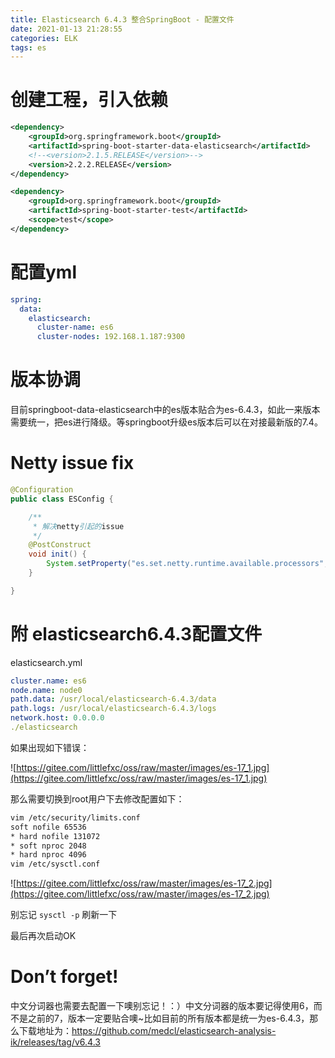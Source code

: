 ```yaml
---
title: Elasticsearch 6.4.3 整合SpringBoot - 配置文件
date: 2021-01-13 21:28:55
categories: ELK
tags: es
---
```


# 创建工程，引入依赖

```xml
<dependency>
	<groupId>org.springframework.boot</groupId>
	<artifactId>spring-boot-starter-data-elasticsearch</artifactId>
	<!--<version>2.1.5.RELEASE</version>-->
	<version>2.2.2.RELEASE</version>
</dependency>

<dependency>
	<groupId>org.springframework.boot</groupId>
	<artifactId>spring-boot-starter-test</artifactId>
	<scope>test</scope>
</dependency>
```

# 配置yml

```yaml
spring:
  data:
    elasticsearch:
      cluster-name: es6
      cluster-nodes: 192.168.1.187:9300
```

# 版本协调

目前springboot-data-elasticsearch中的es版本贴合为es-6.4.3，如此一来版本需要统一，把es进行降级。等springboot升级es版本后可以在对接最新版的7.4。

# Netty issue fix

```java
@Configuration
public class ESConfig {

    /**
     * 解决netty引起的issue
     */
    @PostConstruct
    void init() {
        System.setProperty("es.set.netty.runtime.available.processors", "false");
    }

}
```

# 附 elasticsearch6.4.3配置文件

elasticsearch.yml

```yaml
cluster.name: es6
node.name: node0
path.data: /usr/local/elasticsearch-6.4.3/data
path.logs: /usr/local/elasticsearch-6.4.3/logs
network.host: 0.0.0.0
./elasticsearch
```

如果出现如下错误：

![https://gitee.com/littlefxc/oss/raw/master/images/es-17_1.jpg](https://gitee.com/littlefxc/oss/raw/master/images/es-17_1.jpg)

那么需要切换到root用户下去修改配置如下：

```bash
vim /etc/security/limits.conf
soft nofile 65536
* hard nofile 131072
* soft nproc 2048
* hard nproc 4096
vim /etc/sysctl.conf
```

![https://gitee.com/littlefxc/oss/raw/master/images/es-17_2.jpg](https://gitee.com/littlefxc/oss/raw/master/images/es-17_2.jpg)

别忘记 `sysctl -p` 刷新一下

最后再次启动OK

# Don’t forget!

中文分词器也需要去配置一下噢别忘记！：）中文分词器的版本要记得使用6，而不是之前的7，版本一定要贴合噢~比如目前的所有版本都是统一为es-6.4.3，那么下载地址为：https://github.com/medcl/elasticsearch-analysis-ik/releases/tag/v6.4.3